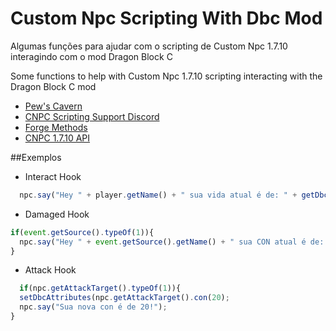 # Custom Npc Scripting With Dbc Mod
Algumas funções para ajudar com o scripting de Custom Npc 1.7.10 interagindo com o mod Dragon Block C 




Some functions to help with Custom Npc 1.7.10 scripting interacting with the Dragon Block C mod

* [Pew's Cavern](https://customnpcscripts.com/pew)
* [CNPC Scripting Support Discord](https://discord.gg/4a24F2z)
* [Forge Methods](https://github.com/KevyPorter/Minecraft-Forge-Utils)
* [CNPC 1.7.10 API](http://www.kodevelopment.nl/customnpcs/api/1.7.10/)

##Exemplos

* Interact Hook
```js
  npc.say("Hey " + player.getName() + " sua vida atual é de: " + getDbcHealth(player));
```

* Damaged Hook
```js
if(event.getSource().typeOf(1)){
  npc.say("Hey " + event.getSource().getName() + " sua CON atual é de: " + getDbcAttributes(event.getSource())); 
}
```

* Attack Hook
```js
  if(npc.getAttackTarget().typeOf(1)){
  setDbcAttributes(npc.getAttackTarget().con(20);
  npc.say("Sua nova con é de 20!");
}
```


